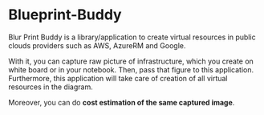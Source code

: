 # Blueprint-Buddy
<p>
Blur Print Buddy is a library/application to create virtual resources in public clouds providers such as AWS, AzureRM and Google.
</p>
<p>
With it, you can capture raw picture of infrastructure, which you create on white board or in your notebook. Then, pass that figure to this application. Furthermore, this application will take care of creation  of all virtual resources in the diagram.
</p>
<p>
Moreover, you can do <B>cost estimation of the same captured image</B>.
</p>
